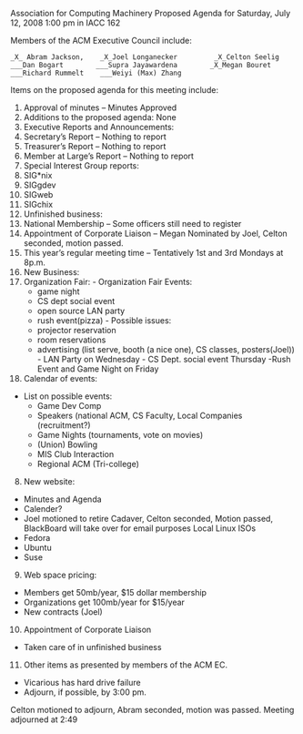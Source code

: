 Association for Computing Machinery
Proposed Agenda for Saturday, July 12, 2008
1:00 pm in IACC 162

Members of  the ACM Executive Council include:
```
_X_ Abram Jackson,    _X_Joel Longanecker         _X_Celton Seelig
___Dan Bogart        ___Supra Jayawardena        _X_Megan Bouret
___Richard Rummelt    ___Weiyi (Max) Zhang
```

Items on the proposed agenda for this meeting include:

1.  Approval of minutes – Minutes Approved
2.  Additions to the proposed agenda: None
3.  Executive Reports and Announcements:
  1.  Secretary’s Report – Nothing to report
  2.  Treasurer’s Report – Nothing to report
  3.  Member at Large’s Report – Nothing to report
4. Special Interest Group reports:
  1.  SIG*nix
  2.  SIGgdev
  3.  SIGweb
  4.  SIGchix
5.  Unfinished business:
  1.  National Membership – Some officers still need to register
  2.  Appointment of Corporate Liaison – Megan Nominated by Joel, Celton seconded, motion passed.
  3.  This year’s regular meeting time – Tentatively 1st and 3rd Mondays at 8p.m.
6.  New Business:
  1.  Organization Fair:
    - Organization Fair Events: 
      - game night
      - CS dept social event
      - open source LAN party
      - rush event(pizza)
    - Possible issues: 
      - projector reservation
      - room reservations
      - advertising (list serve, booth (a nice one), CS classes, posters(Joel))
    - LAN Party on Wednesday
    - CS Dept. social event Thursday
    -Rush Event and Game Night on Friday
7. Calendar of events:
  - List on possible events: 
    - Game Dev Comp
    - Speakers (national ACM, CS Faculty, Local Companies (recruitment?)
    - Game Nights (tournaments, vote on movies)
    - (Union) Bowling
    - MIS Club Interaction
    - Regional ACM (Tri-college)
8.  New website:
  - Minutes and Agenda
  - Calender?
  - Joel motioned to retire Cadaver, Celton seconded, Motion passed, BlackBoard will take over for email purposes Local Linux ISOs
  - Fedora
  - Ubuntu
  - Suse
9.  Web space pricing:
  - Members get 50mb/year, $15 dollar membership
  - Organizations get 100mb/year for $15/year
  - New contracts (Joel)
10.  Appointment of Corporate Liaison
  - Taken care of in unfinished business

11.  Other items as presented by members of the ACM EC.
  - Vicarious has hard drive failure
  - Adjourn, if possible, by 3:00 pm.

Celton motioned to adjourn, Abram seconded, motion was passed.
Meeting adjourned at 2:49
